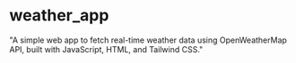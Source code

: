 # weather_app
"A simple web app to fetch real-time weather data using OpenWeatherMap API, built with JavaScript, HTML, and Tailwind CSS."
